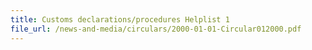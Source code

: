 ```yaml
---
title: Customs declarations/procedures Helplist 1
file_url: /news-and-media/circulars/2000-01-01-Circular012000.pdf
---
```

